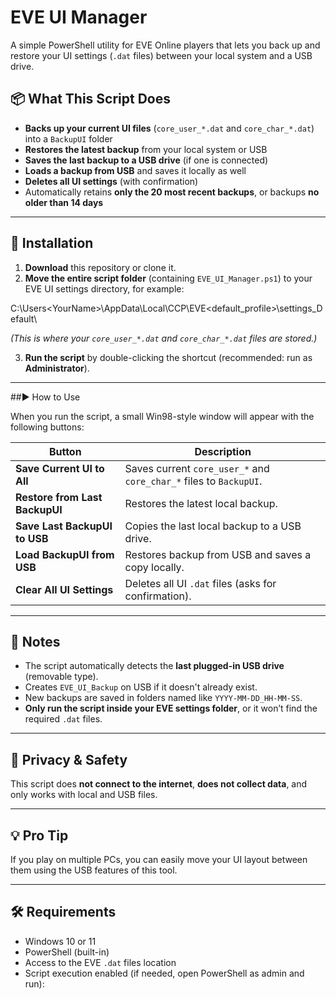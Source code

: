 # EVE UI Manager

A simple PowerShell utility for EVE Online players that lets you back up and restore your UI settings (`.dat` files) between your local system and a USB drive.

## 📦 What This Script Does

- **Backs up your current UI files** (`core_user_*.dat` and `core_char_*.dat`) into a `BackupUI` folder
- **Restores the latest backup** from your local system or USB
- **Saves the last backup to a USB drive** (if one is connected)
- **Loads a backup from USB** and saves it locally as well
- **Deletes all UI settings** (with confirmation)
- Automatically retains **only the 20 most recent backups**, or backups **no older than 14 days**

---

## 💾 Installation

1. **Download** this repository or clone it.
2. **Move the entire script folder** (containing `EVE_UI_Manager.ps1`) to your EVE UI settings directory, for example:

C:\Users\<YourName>\AppData\Local\CCP\EVE\<default_profile>\settings_Default\


*(This is where your `core_user_*.dat` and `core_char_*.dat` files are stored.)*

3. **Run the script** by double-clicking the shortcut (recommended: run as **Administrator**).

---

##▶️ How to Use

When you run the script, a small Win98-style window will appear with the following buttons:

| Button                          | Description                                                                 |
|----------------------------------|-----------------------------------------------------------------------------|
| **Save Current UI to All**       | Saves current `core_user_*` and `core_char_*` files to `BackupUI`.         |
| **Restore from Last BackupUI**   | Restores the latest local backup.                                          |
| **Save Last BackupUI to USB**    | Copies the last local backup to a USB drive.                               |
| **Load BackupUI from USB**       | Restores backup from USB and saves a copy locally.                         |
| **Clear All UI Settings**        | Deletes all UI `.dat` files (asks for confirmation).                       |

---

## 📝 Notes

- The script automatically detects the **last plugged-in USB drive** (removable type).
- Creates `EVE_UI_Backup` on USB if it doesn't already exist.
- New backups are saved in folders named like `YYYY-MM-DD_HH-MM-SS`.
- **Only run the script inside your EVE settings folder**, or it won’t find the required `.dat` files.

---

## 🔐 Privacy & Safety

This script does **not connect to the internet**, **does not collect data**, and only works with local and USB files.

---

## 💡 Pro Tip

If you play on multiple PCs, you can easily move your UI layout between them using the USB features of this tool.

---

## 🛠️ Requirements

- Windows 10 or 11
- PowerShell (built-in)
- Access to the EVE `.dat` files location
- Script execution enabled (if needed, open PowerShell as admin and run):


